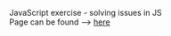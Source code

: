 JavaScript exercise - solving issues in JS <br>
Page can be found --> <a href="https://jarifahmad.github.io/number-game-troubleshooting/"> here </a>
